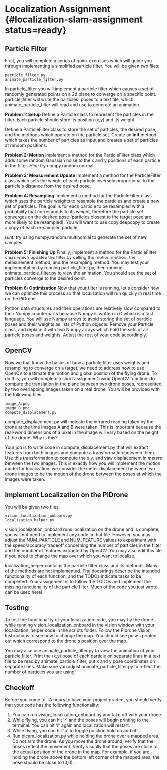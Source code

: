 # Localization Assignment {#localization-slam-assignment status=ready}

## Particle Filter
First, you will complete a series of quick exercises which will guide you through implementing a simplified particle filter. You will be given two files:

    particle_filter.py
    animate_particle_filter.py

In particle_filter you will implement a particle filter which causes a set of randomly generated points on a 2d plane to converge on a specific point. particle_filter will write the particles' poses to a text file, which animate_particle_filter will read and use to generate an animation.

**Problem 1: Setup**
Define a Particle class to represent the particles in the filter. Each particle should store its position (x,y) and its weight.

Define a ParticleFilter class to store the set of particles, the desired pose, and the methods which operate on the particle set.  Create an __init__ method which takes the number of particles as input and creates a set of particles at random positions.

**Problem 2: Motion**
Implement a method for the ParticleFilter class which adds some random Gaussian noise to the x and y positions of each particle in the filter. *Hint:* try numpy.random.normal.

**Problem 3: Measurement Update**
Implement a method for the ParticleFilter class which sets the weight of each particle inversely proportional to the particle's distance from the desired pose.

**Problem 4: Resampling**
Implement a method for the ParticleFilter class which uses the particle weights to resample the particles and create a new set of particles. The goal is for each particle to be resampled with a probability that corresponds to its weight, therefore the particle set converges on the desired pose (particles closest to the target pose are more likely to be resampled). You will want to use copy.deepcopy to create a copy of each re-sampled particle.

*Hint:* try using numpy.random.multinomial to generate the set of new samples.

**Problem 5: Finishing Up**
Finally, implement a method for the ParticleFilter class which updates the filter by calling the motion method, the measurement method, and the resampling method. You may test your implementation by running particle_filter.py, then running animate_particle_filter.py to view the animation. You should see the set of particles converge to the desired point.

**Problem 6: Optimization**
Now that your filter is running, let's consider how we can optimize this process so that localization will run quickly in real time on the PiDrone.

Python data structures and their operations are relatively slow compared to their Numpy counterparts because Numpy is written in C which is a fast language. You will use Numpy arrays to avoid storing the set of particle poses and their weights as lists of Python objects. Remove your Particle class, and replace it with two Numpy arrays which hold the sets of all particle poses and weights. Adjust the rest of your code accordingly.

## OpenCV

Now we that know the basics of how a particle filter uses weights and resampling to converge on a target, we need to address how to use OpenCV to estimate the motion and global position of the flying drone. To do this, you will complete a short assignment using OpenCV functions to compute the translation in the plane between two drone poses, represented by two overlapping images taken on a real drone. You will be provided with the following files:

    image_A.png
    image_B.png
    compute_displacement.py

compute_displacement.py will indicate the infrared reading taken by the drone at the time images A and B were taken. This is important because the real-world dimensions of a pixel in the image will vary based on the height of the drone. Why is this?

Your job is to write code in compute_displacement.py that will extract features from both images and compute a transformation between them. Use this transformation to compute the x,y, and yaw displacement in *meters* between the two images. This is exactly how you will implement the motion model for localization: we consider the meter displacement between two drone images to be the motion of the drone between the poses at which the images were taken.

## Implement Localization on the PiDrone
You will be given two files:

    vision_localization_onboard.py
    localization_helper.py

vision_localization_onboard runs localization on the drone and is complete, you will not need to implement any code in that file. However, you may adjust the NUM_PARTICLE and NUM_FEATURE values to experiment with the speed/accuracy tradeoff concerning the number of particles in the filter and the number of features extracted by OpenCV. You may also edit this file if you need to change the map over which you want to localize.

localization_helper contains the particle filter class and its methods. Many of the methods are not implemented. The docstrings describe the intended functionality of each function, and the TODOs indicate tasks to be completed. Your assignment is to follow the TODOs and implement the missing functionality of the particle filter. Much of the code you just wrote can be used here!

## Testing
To test the functionality of your localization code, you may fly the drone while running vision_localization_onboard in the vision window with your localization_helper code in the scripts folder. Follow the Pidrone Vision Instructions to see how to change the map. You should see poses printed out which correspond to the drone's position over the map.

You may also use animate_particle_filter.py to view the animation of your particle filter. Print the (x,y) pose of each particle on separate lines in a text file to be read by animate_particle_filter, put x and y pose coordinates on separate lines. Make sure you adjust animate_particle_filter.py to reflect the number of particles you are using!

## Checkoff
Before you come to TA hours to have your project graded, you should verify that your code has the following functionality:

 1. You can run vision_localization_onboard.py and take off with your drone.
 2. While flying, you can hit 'r' and the poses will begin printing to the terminal. You can hit 'r' again and localization will restart.
 3. While flying, you can hit 'p' to toggle position hold on and off.
 4. Run picam_localization.py while holding the drone over a mapped area. Do not arm the drone. As you move the drone around, verify that the poses reflect the movement. Verify visually that the poses are close to the actual position of the drone in the map. For example, if you are holding the drone above the bottom left corner of the mapped area, the pose should be close to (0,0).
